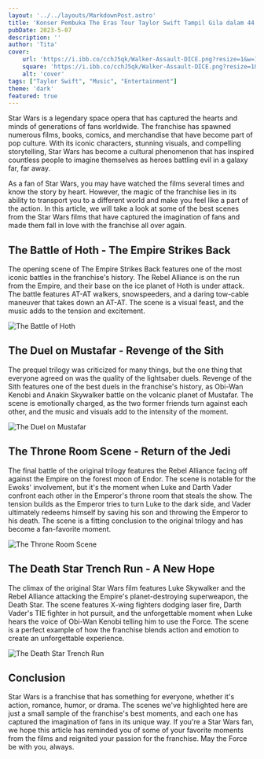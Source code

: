 ```yaml
---
layout: '../../layouts/MarkdownPost.astro'
title: 'Konser Pembuka The Eras Tour Taylor Swift Tampil Gila dalam 44 Lagu!'
pubDate: 2023-5-07
description: ''
author: 'Tita'
cover:
    url: 'https://i.ibb.co/cchJ5qk/Walker-Assault-DICE.png?resize=1&w=1920'
    square: 'https://i.ibb.co/cchJ5qk/Walker-Assault-DICE.png?resize=1&w=1920'
    alt: 'cover'
tags: ["Taylor Swift", "Music", "Entertainment"]
theme: 'dark'
featured: true
---
```




Star Wars is a legendary space opera that has captured the hearts and minds of generations of fans worldwide. The franchise has spawned numerous films, books, comics, and merchandise that have become part of pop culture. With its iconic characters, stunning visuals, and compelling storytelling, Star Wars has become a cultural phenomenon that has inspired countless people to imagine themselves as heroes battling evil in a galaxy far, far away.

As a fan of Star Wars, you may have watched the films several times and know the story by heart. However, the magic of the franchise lies in its ability to transport you to a different world and make you feel like a part of the action. In this article, we will take a look at some of the best scenes from the Star Wars films that have captured the imagination of fans and made them fall in love with the franchise all over again.

## The Battle of Hoth - The Empire Strikes Back

The opening scene of The Empire Strikes Back features one of the most iconic battles in the franchise's history. The Rebel Alliance is on the run from the Empire, and their base on the ice planet of Hoth is under attack. The battle features AT-AT walkers, snowspeeders, and a daring tow-cable maneuver that takes down an AT-AT. The scene is a visual feast, and the music adds to the tension and excitement.

![The Battle of Hoth](https://i.ibb.co/cchJ5qk/Walker-Assault-DICE.png?resize=1&w=1920)

## The Duel on Mustafar - Revenge of the Sith

The prequel trilogy was criticized for many things, but the one thing that everyone agreed on was the quality of the lightsaber duels. Revenge of the Sith features one of the best duels in the franchise's history, as Obi-Wan Kenobi and Anakin Skywalker battle on the volcanic planet of Mustafar. The scene is emotionally charged, as the two former friends turn against each other, and the music and visuals add to the intensity of the moment.

![The Duel on Mustafar](https://i.ibb.co/vh0GJpd/Lightsaber-CSWE.jpg?resize=1&w=1920)

## The Throne Room Scene - Return of the Jedi

The final battle of the original trilogy features the Rebel Alliance facing off against the Empire on the forest moon of Endor. The scene is notable for the Ewoks' involvement, but it's the moment when Luke and Darth Vader confront each other in the Emperor's throne room that steals the show. The tension builds as the Emperor tries to turn Luke to the dark side, and Vader ultimately redeems himself by saving his son and throwing the Emperor to his death. The scene is a fitting conclusion to the original trilogy and has become a fan-favorite moment.

![The Throne Room Scene](https://i0.wp.com/starwarslatinamerica.com/wp-content/uploads/2018/02/the-emperors-throne-room-return.jpg?resize=1&w=1920)

## The Death Star Trench Run - A New Hope

The climax of the original Star Wars film features Luke Skywalker and the Rebel Alliance attacking the Empire's planet-destroying superweapon, the Death Star. The scene features X-wing fighters dodging laser fire, Darth Vader's TIE fighter in hot pursuit, and the unforgettable moment when Luke hears the voice of Obi-Wan Kenobi telling him to use the Force. The scene is a perfect example of how the franchise blends action and emotion to create an unforgettable experience.

![The Death Star Trench Run](https://starwarsthoughts.files.wordpress.com/2019/10/screen-shot-2019-10-20-at-10.55.03-pm.png?resize=1&w=1920)

## Conclusion

Star Wars is a franchise that has something for everyone, whether it's action, romance, humor, or drama. The scenes we've highlighted here are just a small sample of the franchise's best moments, and each one has captured the imagination of fans in its unique way. If you're a Star Wars fan, we hope this article has reminded you of some of your favorite moments from the films and reignited your passion for the franchise. May the Force be with you, always.
